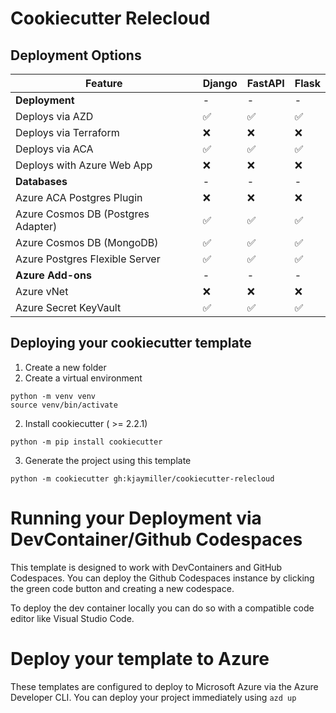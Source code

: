 # Cookiecutter Relecloud

## Deployment Options

|Feature| Django| FastAPI| Flask|
|---|---|---|---|
|**Deployment**|-|-|-|
|Deploys via AZD|✅|✅|✅|
|Deploys via Terraform|❌|❌|❌|
|Deploys via ACA|✅|✅|✅|
|Deploys with Azure Web App|❌|❌|❌|
|**Databases**|-|-|-|
|Azure ACA Postgres Plugin|❌|❌|❌|
|Azure Cosmos DB (Postgres Adapter)|✅|✅|✅|
|Azure Cosmos DB (MongoDB)|✅|✅|✅|
|Azure Postgres Flexible Server|✅|✅|✅|
|**Azure Add-ons**|-|-|-|
|Azure vNet|❌|❌|❌|
|Azure Secret KeyVault|✅|✅|✅|

## Deploying your cookiecutter template

1. Create a new folder
2. Create a virtual environment 

```
python -m venv venv
source venv/bin/activate
```

2. Install cookiecutter ( >= 2.2.1)

```
python -m pip install cookiecutter
```

3. Generate the project using this template

```
python -m cookiecutter gh:kjaymiller/cookiecutter-relecloud
```

# Running your Deployment via DevContainer/Github Codespaces
This template is designed to work with DevContainers and GitHub Codespaces. You can deploy the Github Codespaces instance by clicking the green code button and creating a new codespace.

To deploy the dev container locally you can do so with a compatible code editor like Visual Studio Code.

# Deploy your template to Azure

These templates are configured to deploy to Microsoft Azure via the Azure Developer CLI. You can deploy your project immediately using `azd up`
